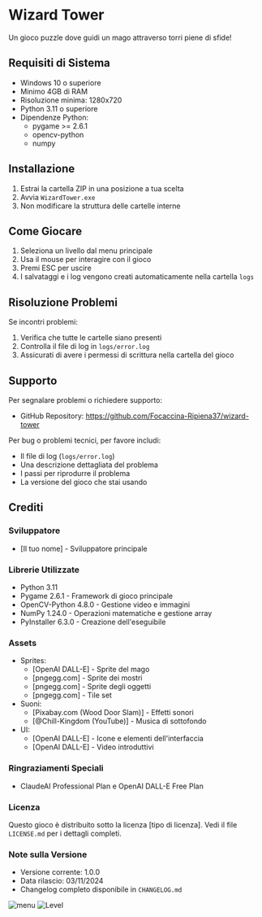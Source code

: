 
# Wizard Tower

Un gioco puzzle dove guidi un mago attraverso torri piene di sfide!

## Requisiti di Sistema
- Windows 10 o superiore
- Minimo 4GB di RAM
- Risoluzione minima: 1280x720
- Python 3.11 o superiore
- Dipendenze Python:
  - pygame >= 2.6.1
  - opencv-python
  - numpy

## Installazione
1. Estrai la cartella ZIP in una posizione a tua scelta
2. Avvia `WizardTower.exe`
3. Non modificare la struttura delle cartelle interne

## Come Giocare
1. Seleziona un livello dal menu principale
2. Usa il mouse per interagire con il gioco
3. Premi ESC per uscire
4. I salvataggi e i log vengono creati automaticamente nella cartella `logs`

## Risoluzione Problemi
Se incontri problemi:
1. Verifica che tutte le cartelle siano presenti
2. Controlla il file di log in `logs/error.log`
3. Assicurati di avere i permessi di scrittura nella cartella del gioco

## Supporto
Per segnalare problemi o richiedere supporto:
- GitHub Repository: https://github.com/Focaccina-Ripiena37/wizard-tower

Per bug o problemi tecnici, per favore includi:
- Il file di log (`logs/error.log`)
- Una descrizione dettagliata del problema
- I passi per riprodurre il problema
- La versione del gioco che stai usando

## Crediti

### Sviluppatore
- [Il tuo nome] - Sviluppatore principale

### Librerie Utilizzate
- Python 3.11
- Pygame 2.6.1 - Framework di gioco principale
- OpenCV-Python 4.8.0 - Gestione video e immagini
- NumPy 1.24.0 - Operazioni matematiche e gestione array
- PyInstaller 6.3.0 - Creazione dell'eseguibile

### Assets
- Sprites:
  - [OpenAI DALL-E] - Sprite del mago
  - [pngegg.com] - Sprite dei mostri
  - [pngegg.com] - Sprite degli oggetti
  - [pngegg.com] - Tile set
- Suoni:
  - [Pixabay.com (Wood Door Slam)] - Effetti sonori
  - [@Chill-Kingdom (YouTube)] - Musica di sottofondo
- UI:
  - [OpenAI DALL-E] - Icone e elementi dell'interfaccia
  - [OpenAI DALL-E] - Video introduttivi

### Ringraziamenti Speciali
- ClaudeAI Professional Plan e OpenAI DALL-E Free Plan

### Licenza
Questo gioco è distribuito sotto la licenza [tipo di licenza]. Vedi il file `LICENSE.md` per i dettagli completi.

### Note sulla Versione
- Versione corrente: 1.0.0
- Data rilascio: 03/11/2024
- Changelog completo disponibile in `CHANGELOG.md`


![menu](https://drive.google.com/file/d/1kL3JnYegJeyF8viaZJCasi2vx9YF0Vyz/view?usp=drive_link)
![Level](https://postimg.cc/3WTYtvDh)

